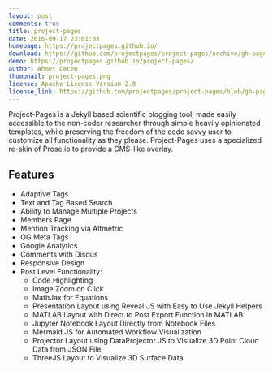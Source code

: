 ```yaml
---
layout: post
comments: true
title: project-pages
date: 2016-09-17 23:01:03
homepage: https://projectpages.github.io/
download: https://github.com/projectpages/project-pages/archive/gh-pages.zip
demo: https://projectpages.github.io/project-pages/
author: Ahmet Cecen
thumbnail: project-pages.png
license: Apache License Version 2.0
license_link: https://github.com/projectpages/project-pages/blob/gh-pages/LICENSE.md
---
```


Project-Pages is a Jekyll based scientific blogging tool, made easily accessible to the non-coder researcher through simple heavily opinionated templates, while preserving the freedom of the code savvy user to customize all functionality as they please. Project-Pages uses a specialized re-skin of Prose.io to provide a CMS-like overlay.

## Features

* Adaptive Tags
* Text and Tag Based Search
* Ability to Manage Multiple Projects
* Members Page
* Mention Tracking via Altmetric
* OG Meta Tags
* Google Analytics
* Comments with Disqus
* Responsive Design
* Post Level Functionality:
  * Code Highlighting
  * Image Zoom on Click
  * MathJax for Equations
  * Presentation Layout using Reveal.JS with Easy to Use Jekyll Helpers
  * MATLAB Layout with Direct to Post Export Function in MATLAB
  * Jupyter Notebook Layout Directly from Notebook Files
  * Mermaid.JS for Automated Workflow Visualization
  * Projector Layout using DataProjector.JS to Visualize 3D Point Cloud Data from JSON File
  * ThreeJS Layout to Visualize 3D Surface Data
